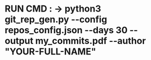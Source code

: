 # RUN CMD : -> python3 git_rep_gen.py --config repos_config.json --days 30 --output my_commits.pdf --author "YOUR-FULL-NAME"
